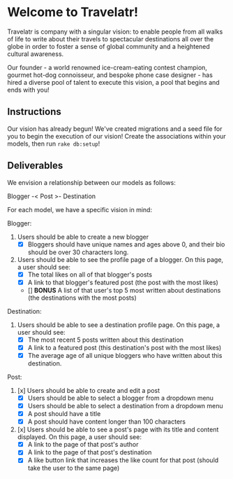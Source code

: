 # Welcome to Travelatr!

Travelatr is company with a singular vision: to enable people from all walks of life to write about their travels to spectacular destinations all over the globe in order to foster a sense of global community and a heightened cultural awareness.

Our founder - a world renowned ice-cream-eating contest champion, gourmet hot-dog connoisseur, and bespoke phone case designer - has hired a diverse pool of talent to execute this vision, a pool that begins and ends with you!

## Instructions

Our vision has already begun! We've created migrations and a seed file for you to begin the execution of our vision! Create the associations within your models, then run `rake db:setup`!

## Deliverables

We envision a relationship between our models as follows:

Blogger -< Post >- Destination


For each model, we have a specific vision in mind:

Blogger:

1. Users should be able to create a new blogger
 	- [x] Bloggers should have unique names and ages above 0, and their bio should be over 30 characters long.
2. Users should be able to see the profile page of a blogger. On this page, a user should see:
	- [x] The total likes on all of that blogger's posts
	- [x] A link to that blogger's featured post (the post with the most likes)
	- [] **BONUS** A list of that user's top 5 most written about destinations (the destinations with the most posts)

Destination:

1. Users should be able to see a destination profile page. On this page, a user should see:
	- [x] The most recent 5 posts written about this destination
	- [x] A link to a featured post (this destination's post with the most likes)
	- [x] The average age of all unique bloggers who have written about this destination.

Post:

1. [x] Users should be able to create and edit a post
	- [x] Users should be able to select a blogger from a dropdown menu
	- [x] Users should be able to select a destination from a dropdown menu
	- [x] A post should have a title
	- [x] A post should have content longer than 100 characters
2. [x] Users should be able to see a post's page with its title and content displayed. On this page, a user should see:
	- [x] A link to the page of that post's author
	- [x] A link to the page of that post's destination
	- [x] A like button link that increases the like count for that post (should take the user to the same page)

